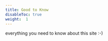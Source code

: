 ```yaml
---
title: Good to Know
disableToc: true
weight:  1
---
```


everything you need to know about this site :-)
